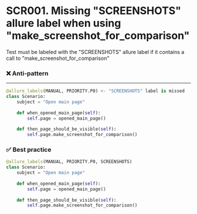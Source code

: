 # SCR001. Missing "SCREENSHOTS" allure label when using "make_screenshot_for_comparison"
Test must be labeled with the "SCREENSHOTS" allure label if it contains a call to "make_screenshot_for_comparison"
### ❌ Anti-pattern
****
```python
@allure_labels(MANUAL, PRIORITY.P0) <- "SCREENSHOTS" label is missed
class Scenario:
    subject = "Open main page"
    
    def when_opened_main_page(self):
        self.page = opened_main_page()
        
    def then_page_should_be_visible(self):
        self.page.make_screenshot_for_comparison()

```

### ✅ Best practice

```python
@allure_labels(MANUAL, PRIORITY.P0, SCREENSHOTS)
class Scenario:
    subject = "Open main page"
    
    def when_opened_main_page(self):
        self.page = opened_main_page()
        
    def then_page_should_be_visible(self):
        self.page.make_screenshot_for_comparison()
```

